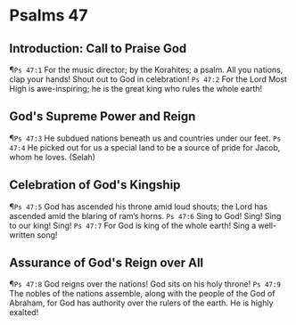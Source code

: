 # Psalms 47

## Introduction: Call to Praise God
¶`Ps 47:1` For the music director; by the Korahites; a psalm. All you nations, clap your hands! Shout out to God in celebration!
`Ps 47:2` For the Lord Most High is awe-inspiring; he is the great king who rules the whole earth!

## God's Supreme Power and Reign
¶`Ps 47:3` He subdued nations beneath us and countries under our feet.
`Ps 47:4` He picked out for us a special land to be a source of pride for Jacob, whom he loves. (Selah)

## Celebration of God's Kingship
¶`Ps 47:5` God has ascended his throne amid loud shouts; the Lord has ascended amid the blaring of ram’s horns.
`Ps 47:6` Sing to God! Sing! Sing to our king! Sing!
`Ps 47:7` For God is king of the whole earth! Sing a well-written song!

## Assurance of God's Reign over All
¶`Ps 47:8` God reigns over the nations! God sits on his holy throne!
`Ps 47:9` The nobles of the nations assemble, along with the people of the God of Abraham, for God has authority over the rulers of the earth. He is highly exalted!
